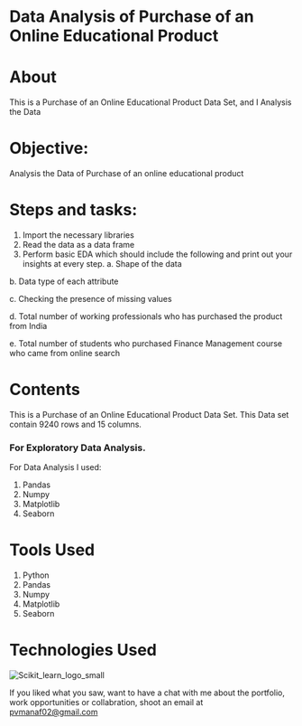 
# Data Analysis of Purchase of an Online Educational Product
 


# About

This is a Purchase of an Online Educational Product Data Set, and I Analysis the Data

# Objective: 
Analysis the Data of Purchase of an online educational product
# Steps and tasks:
1. Import the necessary libraries
2. Read the data as a data frame
3. Perform basic EDA which should include the following and print out your insights at every step.
a. Shape of the data

b. Data type of each attribute

c. Checking the presence of missing values

d. Total number of working professionals who has purchased the product from India

e. Total number of students who purchased Finance Management course who came from online search


# Contents
This is a Purchase of an Online Educational Product Data Set. This Data set contain 9240 rows and 15 columns.

### For Exploratory Data Analysis.

For Data Analysis I used:
1. Pandas
2. Numpy
3. Matplotlib
4. Seaborn


# Tools Used

1) Python
2) Pandas
3) Numpy
4) Matplotlib
5) Seaborn





# Technologies Used
![Scikit_learn_logo_small](https://upload.wikimedia.org/wikipedia/commons/0/05/Scikit_learn_logo_small.svg)

If you liked what you saw, want to have a chat with me about the portfolio, work opportunities or collabration, shoot an email at pvmanaf02@gmail.com
